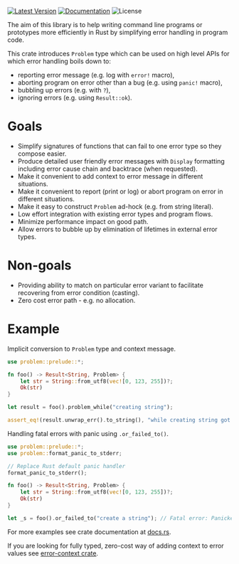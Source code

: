 [![Latest Version]][crates.io] [![Documentation]][docs.rs] ![License]

The aim of this library is to help writing command line programs or prototypes more efficiently in Rust by simplifying error handling in program code.

This crate introduces `Problem` type which can be used on high level APIs for which error handling boils down to:
* reporting error message (e.g. log with `error!` macro),
* aborting program on error other than a bug (e.g. using `panic!` macro),
* bubbling up errors (e.g. with `?`),
* ignoring errors (e.g. using `Result::ok`).

# Goals
* Simplify signatures of functions that can fail to one error type so they compose easier.
* Produce detailed user friendly error messages with `Display` formatting including error cause chain and backtrace (when requested).
* Make it convenient to add context to error message in different situations.
* Make it convenient to report (print or log) or abort program on error in different situations.
* Make it easy to construct `Problem` ad-hock (e.g. from string literal).
* Low effort integration with existing error types and program flows.
* Minimize performance impact on good path.
* Allow errors to bubble up by elimination of lifetimes in external error types.

# Non-goals
* Providing ability to match on particular error variant to facilitate recovering from error condition (casting).
* Zero cost error path - e.g. no allocation.

# Example
Implicit conversion to `Problem` type and context message.

```rust
use problem::prelude::*;

fn foo() -> Result<String, Problem> {
    let str = String::from_utf8(vec![0, 123, 255])?;
    Ok(str)
}

let result = foo().problem_while("creating string");

assert_eq!(result.unwrap_err().to_string(), "while creating string got error caused by: invalid utf-8 sequence of 1 bytes from index 2");
```

Handling fatal errors with panic using `.or_failed_to()`.

```rust
use problem::prelude::*;
use problem::format_panic_to_stderr;

// Replace Rust default panic handler
format_panic_to_stderr();

fn foo() -> Result<String, Problem> {
    let str = String::from_utf8(vec![0, 123, 255])?;
    Ok(str)
}

let _s = foo().or_failed_to("create a string"); // Fatal error: Panicked in src/lib.rs:464:25: Failed to create a string due to: invalid utf-8 sequence of 1 bytes from index 2
```

For more examples see crate documentation at [docs.rs](https://docs.rs/problem).

If you are looking for fully typed, zero-cost way of adding context to error values see [error-context crate](https://github.com/jpastuszek/error-context).

[crates.io]: https://crates.io/crates/problem
[Latest Version]: https://img.shields.io/crates/v/problem.svg
[Documentation]: https://docs.rs/problem/badge.svg
[docs.rs]: https://docs.rs/problem
[License]: https://img.shields.io/crates/l/problem.svg
